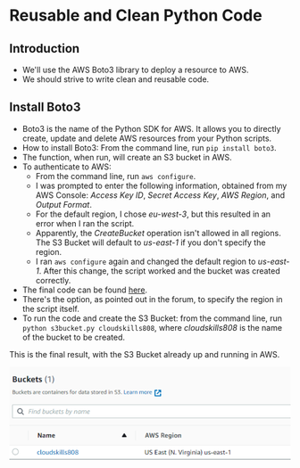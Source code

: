 # Reusable and Clean Python Code

## Introduction

- We'll use the AWS Boto3 library to deploy a resource to AWS.
- We should strive to write clean and reusable code.

## Install Boto3

- Boto3 is the name of the Python SDK for AWS. It allows you to directly create, update and delete AWS resources from your Python scripts.
- How to install Boto3: From the command line, run `pip install boto3`.
- The function, when run, will create an S3 bucket in AWS.
- To authenticate to AWS:
  - From the command line, run `aws configure`.
  - I was prompted to enter the following information, obtained from my AWS Console: *Access Key ID*, *Secret Access Key*, *AWS Region*, and *Output Format*.
  - For the default region, I chose *eu-west-3*, but this resulted in an error when I ran the script.
  - Apparently, the *CreateBucket* operation isn't allowed in all regions. The S3 Bucket will default to *us-east-1* if you don't specify the region.
  - I ran `aws configure` again and changed the default region to *us-east-1*. After this change, the script worked and the bucket was created correctly.
- The final code can be found [here](Project2/s3bucket.py).
- There's the option, as pointed out in the forum, to specify the region in the script itself.
- To run the code and create the S3 Bucket: from the command line, run `python s3bucket.py cloudskills808`, where *cloudskills808* is the name of the bucket to be created.

This is the final result, with the S3 Bucket already up and running in AWS.

![AWS Portal](portal_bucket_live.png)

